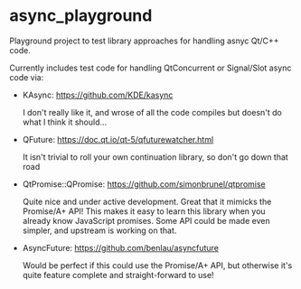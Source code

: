 # async_playground

Playground project to test library approaches for handling asnyc Qt/C++ code.

Currently includes test code for handling QtConcurrent or Signal/Slot async code via:

- KAsync: https://github.com/KDE/kasync

  I don't really like it, and wrose of all the code compiles but doesn't do what I think it should...

- QFuture: https://doc.qt.io/qt-5/qfuturewatcher.html

  It isn't trivial to roll your own continuation library, so don't go down that road

- QtPromise::QPromise: https://github.com/simonbrunel/qtpromise

  Quite nice and under active development. Great that it mimicks the Promise/A+ API! This makes it easy to learn
  this library when you already know JavaScript promises. Some API could be made even simpler, and upstream is working on that.

- AsyncFuture: https://github.com/benlau/asyncfuture

  Would be perfect if this could use the Promise/A+ API, but otherwise it's quite feature complete and straight-forward to use!
